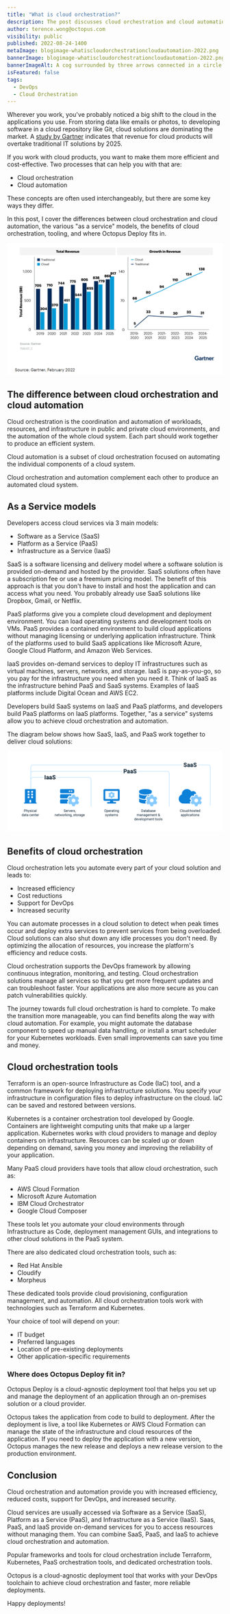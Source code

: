 ```yaml
---
title: "What is cloud orchestration?"
description: The post discusses cloud orchestration and cloud automation, as a service models, cloud orchestration tooling, and where Octopus fits in as a cloud-agnostic deployment tool.
author: terence.wong@octopus.com
visibility: public
published: 2022-08-24-1400
metaImage: blogimage-whatiscloudorchestrationcloudautomation-2022.png
bannerImage: blogimage-whatiscloudorchestrationcloudautomation-2022.png
bannerImageAlt: A cog surrounded by three arrows connected in a circle sits amongst clouds
isFeatured: false
tags:
  - DevOps
  - Cloud Orchestration
---
```


Wherever you work, you've probably noticed a big shift to the cloud in the applications you use. From storing data like emails or photos, to developing software in a cloud repository like Git, cloud solutions are dominating the market. A [study by Gartner](https://www.gartner.com/en/newsroom/press-releases/2022-02-09-gartner-says-more-than-half-of-enterprise-it-spending) indicates that revenue for cloud products will overtake traditional IT solutions by 2025. 

If you work with cloud products, you want to make them more efficient and cost-effective. Two processes that can help you with that are:

- Cloud orchestration
- Cloud automation 

These concepts are often used interchangeably, but there are some key ways they differ. 

In this post, I cover the differences between cloud orchestration and cloud automation, the various "as a service" models, the benefits of cloud orchestration, tooling, and where Octopus Deploy fits in.

![Gartner Cloud Adoption](gartner-cloud-adoption.png "width=500")

## The difference between cloud orchestration and cloud automation

Cloud orchestration is the coordination and automation of workloads, resources, and infrastructure in public and private cloud environments, and the automation of the whole cloud system. Each part should work together to produce an efficient system. 

Cloud automation is a subset of cloud orchestration focused on automating the individual components of a cloud system. 

Cloud orchestration and automation complement each other to produce an automated cloud system.

## As a Service models

Developers access cloud services via 3 main models:

- Software as a Service (SaaS)
- Platform as a Service (PaaS)
- Infrastructure as a Service (IaaS)

SaaS is a software licensing and delivery model where a software solution is provided on-demand and hosted by the provider. SaaS solutions often have a subscription fee or use a freemium pricing model. The benefit of this approach is that you don't have to install and host the application and can access what you need. You probably already use SaaS solutions like Dropbox, Gmail, or Netflix. 

PaaS platforms give you a complete cloud development and deployment environment. You can load operating systems and development tools on VMs. PaaS provides a contained environment to build cloud applications without managing licensing or underlying application infrastructure. Think of the platforms used to build SaaS applications like Microsoft Azure, Google Cloud Platform, and Amazon Web Services.

IaaS provides on-demand services to deploy IT infrastructures such as virtual machines, servers, networks, and storage. IaaS is pay-as-you-go, so you pay for the infrastructure you need when you need it. Think of IaaS as the infrastructure behind PaaS and SaaS systems. Examples of IaaS platforms include Digital Ocean and AWS EC2. 

Developers build SaaS systems on IaaS and PaaS platforms, and developers build PaaS platforms on IaaS platforms. Together, "as a service" systems allow you to achieve cloud orchestration and automation. 

The diagram below shows how SaaS, IaaS, and PaaS work together to deliver cloud solutions:

![As a service models](as-a-service.png "width=500")

## Benefits of cloud orchestration

Cloud orchestration lets you automate every part of your cloud solution and leads to:

- Increased efficiency
- Cost reductions
- Support for DevOps
- Increased security

You can automate processes in a cloud solution to detect when peak times occur and deploy extra services to prevent services from being overloaded. Cloud solutions can also shut down any idle processes you don't need. By optimizing the allocation of resources, you increase the platform's efficiency and reduce costs. 

Cloud orchestration supports the DevOps framework by allowing continuous integration, monitoring, and testing. Cloud orchestration solutions manage all services so that you get more frequent updates and can troubleshoot faster. Your applications are also more secure as you can patch vulnerabilities quickly.

The journey towards full cloud orchestration is hard to complete. To make the transition more manageable, you can find benefits along the way with cloud automation. For example, you might automate the database component to speed up manual data handling, or install a smart scheduler for your Kubernetes workloads. Even small improvements can save you time and money.

## Cloud orchestration tools

Terraform is an open-source Infrastructure as Code (IaC) tool, and a common framework for deploying infrastructure solutions. You specify your infrastructure in configuration files to deploy infrastructure on the cloud. IaC can be saved and restored between versions. 

Kubernetes is a container orchestration tool developed by Google. Containers are lightweight computing units that make up a larger application. Kubernetes works with cloud providers to manage and deploy containers on infrastructure. Resources can be scaled up or down depending on demand, saving you money and improving the reliability of your application.

Many PaaS cloud providers have tools that allow cloud orchestration, such as:

- AWS Cloud Formation
- Microsoft Azure Automation
- IBM Cloud Orchestrator
- Google Cloud Composer

These tools let you automate your cloud environments through Infrastructure as Code, deployment management GUIs, and integrations to other cloud solutions in the PaaS system. 

There are also dedicated cloud orchestration tools, such as:

- Red Hat Ansible
- Cloudify
- Morpheus

These dedicated tools provide cloud provisioning, configuration management, and automation. All cloud orchestration tools work with technologies such as Terraform and Kubernetes. 

Your choice of tool will depend on your: 

- IT budget
- Preferred languages
- Location of pre-existing deployments
- Other application-specific requirements

### Where does Octopus Deploy fit in?

Octopus Deploy is a cloud-agnostic deployment tool that helps you set up and manage the deployment of an application through an on-premises solution or a cloud provider. 

Octopus takes the application from code to build to deployment. After the deployment is live, a tool like Kubernetes or AWS Cloud Formation can manage the state of the infrastructure and cloud resources of the application. If you need to deploy the application with a new version, Octopus manages the new release and deploys a new release version to the production environment.

## Conclusion

Cloud orchestration and automation provide you with increased efficiency, reduced costs, support for DevOps, and increased security. 

Cloud services are usually accessed via Software as a Service (SaaS), Platform as a Service (PaaS), and Infrastructure as a Service (IaaS). Saas, PaaS, and IaaS provide on-demand services for you to access resources without managing them. You can combine SaaS, PaaS, and IaaS to achieve cloud orchestration and automation. 

Popular frameworks and tools for cloud orchestration include Terraform, Kubernetes, PaaS orchestration tools, and dedicated orchestration tools. 

Octopus is a cloud-agnostic deployment tool that works with your DevOps toolchain to achieve cloud orchestration and faster, more reliable deployments.

Happy deployments!
